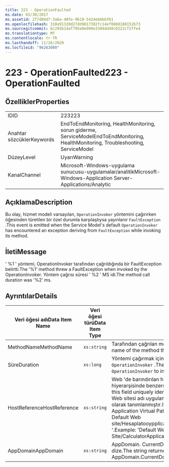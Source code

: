 ```yaml
---
title: 223 - OperationFaulted
ms.date: 03/30/2017
ms.assetid: 2f7d89d7-3a6a-40fe-9610-5424eb6bbf61
ms.openlocfilehash: 310e91320d27dd9817302fc14ef088d180152b73
ms.sourcegitcommit: bc293b14af795e0e999e3304dd40c0222cf2ffe4
ms.translationtype: MT
ms.contentlocale: tr-TR
ms.lasthandoff: 11/26/2020
ms.locfileid: "96263080"
---
```

# <a name="223---operationfaulted"></a><span data-ttu-id="44115-102">223 - OperationFaulted</span><span class="sxs-lookup"><span data-stu-id="44115-102">223 - OperationFaulted</span></span>

## <a name="properties"></a><span data-ttu-id="44115-103">Özellikler</span><span class="sxs-lookup"><span data-stu-id="44115-103">Properties</span></span>  
  
|||  
|-|-|  
|<span data-ttu-id="44115-104">ID</span><span class="sxs-lookup"><span data-stu-id="44115-104">ID</span></span>|<span data-ttu-id="44115-105">223</span><span class="sxs-lookup"><span data-stu-id="44115-105">223</span></span>|  
|<span data-ttu-id="44115-106">Anahtar sözcükler</span><span class="sxs-lookup"><span data-stu-id="44115-106">Keywords</span></span>|<span data-ttu-id="44115-107">EndToEndMonitoring, HealthMonitoring, sorun giderme, ServiceModel</span><span class="sxs-lookup"><span data-stu-id="44115-107">EndToEndMonitoring, HealthMonitoring, Troubleshooting, ServiceModel</span></span>|  
|<span data-ttu-id="44115-108">Düzey</span><span class="sxs-lookup"><span data-stu-id="44115-108">Level</span></span>|<span data-ttu-id="44115-109">Uyarı</span><span class="sxs-lookup"><span data-stu-id="44115-109">Warning</span></span>|  
|<span data-ttu-id="44115-110">Kanal</span><span class="sxs-lookup"><span data-stu-id="44115-110">Channel</span></span>|<span data-ttu-id="44115-111">Microsoft-Windows-uygulama sunucusu-uygulamalar/analitik</span><span class="sxs-lookup"><span data-stu-id="44115-111">Microsoft-Windows-Application Server-Applications/Analytic</span></span>|  
  
## <a name="description"></a><span data-ttu-id="44115-112">Açıklama</span><span class="sxs-lookup"><span data-stu-id="44115-112">Description</span></span>  

 <span data-ttu-id="44115-113">Bu olay, hizmet modeli varsayılan, `OperationInvoker` yöntemini çağırırken öğesinden türetilen bir özel durumla karşılaştıysa yayınlanır `FaultException` .</span><span class="sxs-lookup"><span data-stu-id="44115-113">This event is emitted when the Service Model's default `OperationInvoker` has encountered an exception deriving from `FaultException` while invoking its method.</span></span>  
  
## <a name="message"></a><span data-ttu-id="44115-114">İleti</span><span class="sxs-lookup"><span data-stu-id="44115-114">Message</span></span>  

 <span data-ttu-id="44115-115">' %1 ' yöntemi, OperationInvoker tarafından çağrıldığında bir FaultException belirtti.</span><span class="sxs-lookup"><span data-stu-id="44115-115">The '%1' method threw a FaultException when invoked by the OperationInvoker.</span></span> <span data-ttu-id="44115-116">Yöntem çağrısı süresi ' %2 ' MS idi.</span><span class="sxs-lookup"><span data-stu-id="44115-116">The method call duration was '%2' ms.</span></span>  
  
## <a name="details"></a><span data-ttu-id="44115-117">Ayrıntılar</span><span class="sxs-lookup"><span data-stu-id="44115-117">Details</span></span>  
  
|<span data-ttu-id="44115-118">Veri öğesi adı</span><span class="sxs-lookup"><span data-stu-id="44115-118">Data Item Name</span></span>|<span data-ttu-id="44115-119">Veri öğesi türü</span><span class="sxs-lookup"><span data-stu-id="44115-119">Data Item Type</span></span>|<span data-ttu-id="44115-120">Açıklama</span><span class="sxs-lookup"><span data-stu-id="44115-120">Description</span></span>|  
|--------------------|--------------------|-----------------|  
|<span data-ttu-id="44115-121">MethodName</span><span class="sxs-lookup"><span data-stu-id="44115-121">MethodName</span></span>|`xs:string`|<span data-ttu-id="44115-122">Tarafından çağrılan metodun CLR adı `OperationInvoker` .</span><span class="sxs-lookup"><span data-stu-id="44115-122">The CLR name of the method that was invoked by the `OperationInvoker`.</span></span>|  
|<span data-ttu-id="44115-123">Süre</span><span class="sxs-lookup"><span data-stu-id="44115-123">Duration</span></span>|`xs:long`|<span data-ttu-id="44115-124">Yöntemi çağırmak için geçen milisaniye cinsinden süre `OperationInvoker` .</span><span class="sxs-lookup"><span data-stu-id="44115-124">The time, in milliseconds, that it took the `OperationInvoker` to invoke the method.</span></span>|  
|<span data-ttu-id="44115-125">HostReference</span><span class="sxs-lookup"><span data-stu-id="44115-125">HostReference</span></span>|`xs:string`|<span data-ttu-id="44115-126">Web 'de barındırılan hizmetler için, bu alan hizmeti Web hiyerarşisinde benzersiz olarak tanımlar.</span><span class="sxs-lookup"><span data-stu-id="44115-126">For Web-hosted services, this field uniquely identifies the service in the Web hierarchy.</span></span> <span data-ttu-id="44115-127">Biçimi ' Web sitesi adı uygulama sanal yolu&#124;hizmet sanal yolu&#124;ServiceName ' olarak tanımlanmıştır.</span><span class="sxs-lookup"><span data-stu-id="44115-127">Its format is defined as 'Web Site Name Application Virtual Path&#124;Service Virtual Path&#124;ServiceName'.</span></span> <span data-ttu-id="44115-128">Örnek: ' Default Web site/Hesaplatooypplication&#124;/Hesaplatorservice.exe&#124;Hesaplatorservice '.</span><span class="sxs-lookup"><span data-stu-id="44115-128">Example: 'Default Web Site/CalculatorApplication&#124;/CalculatorService.svc&#124;CalculatorService'.</span></span>|  
|<span data-ttu-id="44115-129">AppDomain</span><span class="sxs-lookup"><span data-stu-id="44115-129">AppDomain</span></span>|`xs:string`|<span data-ttu-id="44115-130">AppDomain. CurrentDomain. FriendlyName tarafından döndürülen dize.</span><span class="sxs-lookup"><span data-stu-id="44115-130">The string returned by AppDomain.CurrentDomain.FriendlyName.</span></span>|
